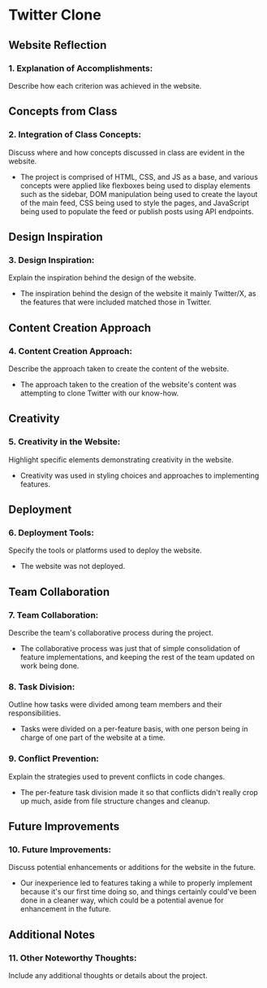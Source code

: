 # Twitter Clone

## Website Reflection

### 1. Explanation of Accomplishments:
   Describe how each criterion was achieved in the website.

## Concepts from Class

### 2. Integration of Class Concepts:
   Discuss where and how concepts discussed in class are evident in the website.
   - The project is comprised of HTML, CSS, and JS as a base, and various concepts were applied like flexboxes being used to display elements such as the sidebar, DOM manipulation being used to create the layout of the main feed, CSS being used to style the pages, and JavaScript being used to populate the feed or publish posts using API endpoints.

## Design Inspiration

### 3. Design Inspiration:
   Explain the inspiration behind the design of the website.
   - The inspiration behind the design of the website it mainly Twitter/X, as the features that were included matched those in Twitter.

## Content Creation Approach

### 4. Content Creation Approach:
   Describe the approach taken to create the content of the website.
   - The approach taken to the creation of the website's content was attempting to clone Twitter with our know-how.

## Creativity

### 5. Creativity in the Website:
   Highlight specific elements demonstrating creativity in the website.
   - Creativity was used in styling choices and approaches to implementing features.

## Deployment

### 6. Deployment Tools:
   Specify the tools or platforms used to deploy the website.
   - The website was not deployed.

## Team Collaboration

### 7. Team Collaboration:
   Describe the team's collaborative process during the project.
   - The collaborative process was just that of simple consolidation of feature implementations, and keeping the rest of the team updated on work being done.

### 8. Task Division:
   Outline how tasks were divided among team members and their responsibilities.
   - Tasks were divided on a per-feature basis, with one person being in charge of one part of the website at a time.

### 9. Conflict Prevention:
   Explain the strategies used to prevent conflicts in code changes.
   - The per-feature task division made it so that conflicts didn't really crop up much, aside from file structure changes and cleanup.

## Future Improvements

### 10. Future Improvements:
   Discuss potential enhancements or additions for the website in the future.
   - Our inexperience led to features taking a while to properly implement because it's our first time doing so, and things certainly could've been done in a cleaner way, which could be a potential avenue for enhancement in the future.

## Additional Notes

### 11. Other Noteworthy Thoughts:
   Include any additional thoughts or details about the project.

